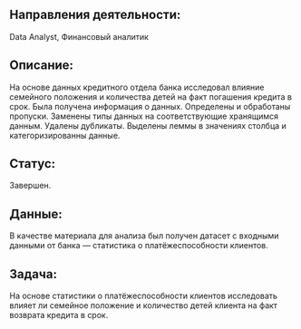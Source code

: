## Направления деятельности:
Data Analyst, Финансовый аналитик

## Описание:
На основе данных кредитного отдела банка исследовал влияние семейного положения и количества детей на факт погашения кредита в срок. Была получена информация о данных. Определены и обработаны пропуски. Заменены типы данных на соответствующие хранящимся данным. Удалены дубликаты. Выделены леммы в значениях столбца и категоризированны данные.

## Статус:
Завершен.

## Данные:
В качестве материала для анализа был получен датасет с входными данными от банка — статистика о платёжеспособности клиентов.
## Задача:
На основе статистики о платёжеспособности клиентов исследовать влияет ли семейное положение и количество детей клиента на факт возврата кредита в срок.

